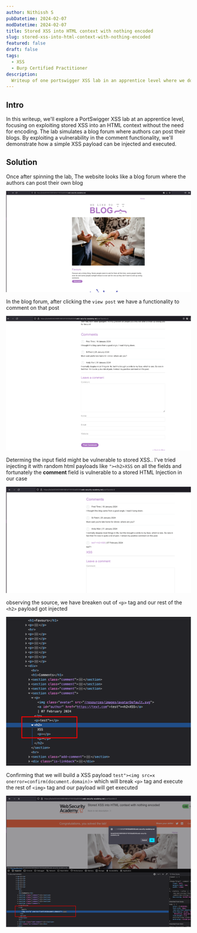 ```yaml
---
author: Nithissh S
pubDatetime: 2024-02-07
modDatetime: 2024-02-07
title: Stored XSS into HTML context with nothing encoded
slug: stored-xss-into-html-context-with-nothing-encoded
featured: false
draft: false
tags:
  - XSS
  - Burp Certified Practitioner
description:
  Writeup of one portswigger XSS lab in an apprentice level where we don't need any encoding but with a simple XSS payload by adding comment on the blog post 
---
```


## Intro

In this writeup, we'll explore a PortSwigger XSS lab at an apprentice level, focusing on exploiting stored XSS into an HTML context without the need for encoding. The lab simulates a blog forum where authors can post their blogs. By exploiting a vulnerability in the comment functionality, we'll demonstrate how a simple XSS payload can be injected and executed.


## Solution

Once after spinning the lab, The website looks like a blog forum where the authors can post their own blog 



![](../../assets/images/portswigger/XSS/apprentice/xss-5.png)



In the blog forum, after clicking the `view post` we have a functionality to comment on that post 



![](../../assets/images/portswigger/XSS/apprentice/xss-6.png)



Determing the input field might be vulnerable to stored XSS.. I've tried injecting it with random html payloads like `"><h2>XSS` on all the fields and fortunately the **comment** field is vulnerable to a stored HTML Injection in our case 


![](../../assets/images/portswigger/XSS/apprentice/xss-7.png)


observing the source, we have breaken out of `<p>` tag and our rest of the `<h2>` payload got injected 


![](../../assets/images/portswigger/XSS/apprentice/xss-8.png)


Confirming that we will build a XSS payload `test"><img src=x onerror=confirm(document.domain)>` which will break `<p>` tag and execute the rest of `<img>` tag and our payload will get executed 


![](../../assets/images/portswigger/XSS/apprentice/xss-9.png)
